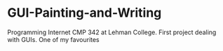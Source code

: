 # GUI-Painting-and-Writing
Programming Internet CMP 342 at Lehman College. First project dealing with GUIs. One of my favourites
